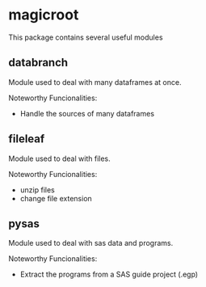 # magicroot
This package contains several useful modules

## databranch
Module used to deal with many dataframes at once.

Noteworthy Funcionalities:
 - Handle the sources of many dataframes

## fileleaf
Module used to deal with files.

Noteworthy Funcionalities:
 - unzip files
 - change file extension

## pysas
Module used to deal with sas data and programs.

Noteworthy Funcionalities:
 - Extract the programs from a SAS guide project (.egp)
